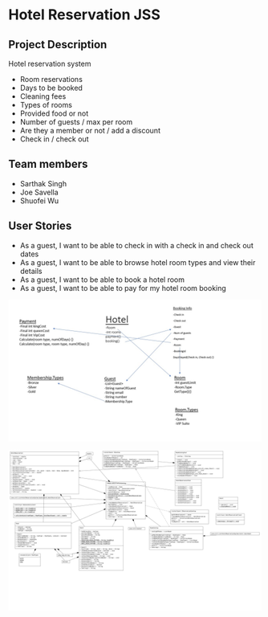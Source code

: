 # Hotel Reservation JSS

## Project Description

Hotel reservation system 

- Room reservations
- Days to be booked 
- Cleaning fees
- Types of rooms 
- Provided food or not
- Number of guests / max per room 
- Are they a member or not / add a discount
- Check in / check out 

## Team members

- Sarthak Singh
- Joe Savella
- Shuofei Wu

## User Stories

- As a guest, I want to be able to check in with a check in and check out dates
- As a guest, I want to be able to browse hotel room types and view their details
- As a guest, I want to be able to book a hotel room
- As a guest, I want to be able to pay for my hotel room booking


![image](images/UMLv1_3.jpg)

![image](images/HotelReservationJSSUML.png)
